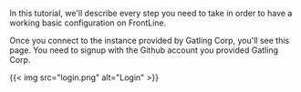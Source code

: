 In this tutorial, we'll describe every step you need to take in order to have a working basic configuration on FrontLine.

Once you connect to the instance provided by Gatling Corp, you'll see this page.
You need to signup with the Github account you provided Gatling Corp.

{{< img src="login.png" alt="Login" >}}
